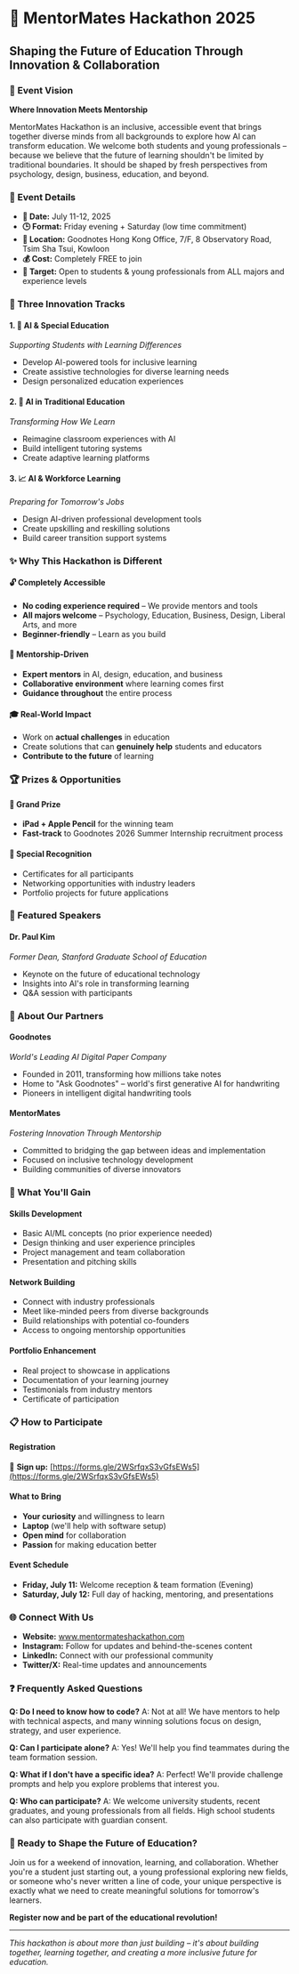 # 🚀 MentorMates Hackathon 2025
## Shaping the Future of Education Through Innovation & Collaboration

### 🌟 Event Vision
**Where Innovation Meets Mentorship**

MentorMates Hackathon is an inclusive, accessible event that brings together diverse minds from all backgrounds to explore how AI can transform education. We welcome both students and young professionals – because we believe that the future of learning shouldn't be limited by traditional boundaries. It should be shaped by fresh perspectives from psychology, design, business, education, and beyond.

### 📍 Event Details
- **📅 Date:** July 11-12, 2025
- **🕒 Format:** Friday evening + Saturday (low time commitment)
- **📍 Location:** Goodnotes Hong Kong Office, 7/F, 8 Observatory Road, Tsim Sha Tsui, Kowloon
- **💰 Cost:** Completely FREE to join
- **🎯 Target:** Open to students & young professionals from ALL majors and experience levels

### 🎯 Three Innovation Tracks

#### 1. 🧠 AI & Special Education
*Supporting Students with Learning Differences*
- Develop AI-powered tools for inclusive learning
- Create assistive technologies for diverse learning needs
- Design personalized education experiences

#### 2. 🤖 AI in Traditional Education
*Transforming How We Learn*
- Reimagine classroom experiences with AI
- Build intelligent tutoring systems
- Create adaptive learning platforms

#### 3. 📈 AI & Workforce Learning
*Preparing for Tomorrow's Jobs*
- Design AI-driven professional development tools
- Create upskilling and reskilling solutions
- Build career transition support systems

### ✨ Why This Hackathon is Different

#### 🔓 **Completely Accessible**
- **No coding experience required** – We provide mentors and tools
- **All majors welcome** – Psychology, Education, Business, Design, Liberal Arts, and more
- **Beginner-friendly** – Learn as you build

#### 🤝 **Mentorship-Driven**
- **Expert mentors** in AI, design, education, and business
- **Collaborative environment** where learning comes first
- **Guidance throughout** the entire process

#### 🎓 **Real-World Impact**
- Work on **actual challenges** in education
- Create solutions that can **genuinely help** students and educators
- **Contribute to the future** of learning

### 🏆 Prizes & Opportunities

#### **🥇 Grand Prize**
- **iPad + Apple Pencil** for the winning team
- **Fast-track** to Goodnotes 2026 Summer Internship recruitment process

#### **🌟 Special Recognition**
- Certificates for all participants
- Networking opportunities with industry leaders
- Portfolio projects for future applications

### 🎤 Featured Speakers

#### **Dr. Paul Kim**
*Former Dean, Stanford Graduate School of Education*
- Keynote on the future of educational technology
- Insights into AI's role in transforming learning
- Q&A session with participants

### 🏢 About Our Partners

#### **Goodnotes**
*World's Leading AI Digital Paper Company*
- Founded in 2011, transforming how millions take notes
- Home to "Ask Goodnotes" – world's first generative AI for handwriting
- Pioneers in intelligent digital handwriting tools

#### **MentorMates**
*Fostering Innovation Through Mentorship*
- Committed to bridging the gap between ideas and implementation
- Focused on inclusive technology development
- Building communities of diverse innovators

### 🎯 What You'll Gain

#### **Skills Development**
- Basic AI/ML concepts (no prior experience needed)
- Design thinking and user experience principles
- Project management and team collaboration
- Presentation and pitching skills

#### **Network Building**
- Connect with industry professionals
- Meet like-minded peers from diverse backgrounds
- Build relationships with potential co-founders
- Access to ongoing mentorship opportunities

#### **Portfolio Enhancement**
- Real project to showcase in applications
- Documentation of your learning journey
- Testimonials from industry mentors
- Certificate of participation

### 📋 How to Participate

#### **Registration**
🔗 **Sign up:** [https://forms.gle/2WSrfqxS3vGfsEWs5](https://forms.gle/2WSrfqxS3vGfsEWs5)

#### **What to Bring**
- **Your curiosity** and willingness to learn
- **Laptop** (we'll help with software setup)
- **Open mind** for collaboration
- **Passion** for making education better

#### **Event Schedule**
- **Friday, July 11:** Welcome reception & team formation (Evening)
- **Saturday, July 12:** Full day of hacking, mentoring, and presentations

### 🌐 Connect With Us
- **Website:** www.mentormateshackathon.com
- **Instagram:** Follow for updates and behind-the-scenes content
- **LinkedIn:** Connect with our professional community
- **Twitter/X:** Real-time updates and announcements

### ❓ Frequently Asked Questions

**Q: Do I need to know how to code?**
A: Not at all! We have mentors to help with technical aspects, and many winning solutions focus on design, strategy, and user experience.

**Q: Can I participate alone?**
A: Yes! We'll help you find teammates during the team formation session.

**Q: What if I don't have a specific idea?**
A: Perfect! We'll provide challenge prompts and help you explore problems that interest you.

**Q: Who can participate?**
A: We welcome university students, recent graduates, and young professionals from all fields. High school students can also participate with guardian consent.

### 🚀 Ready to Shape the Future of Education?

Join us for a weekend of innovation, learning, and collaboration. Whether you're a student just starting out, a young professional exploring new fields, or someone who's never written a line of code, your unique perspective is exactly what we need to create meaningful solutions for tomorrow's learners.

**Register now and be part of the educational revolution!**

---

*This hackathon is about more than just building – it's about building together, learning together, and creating a more inclusive future for education.*
